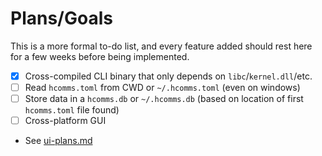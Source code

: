 
# Plans/Goals

This is a more formal to-do list,
and every feature added should rest here for
a few weeks before being implemented.


 - [x] Cross-compiled CLI binary that only depends on `libc`/`kernel.dll`/etc.
 - [ ] Read `hcomms.toml` from CWD or `~/.hcomms.toml` (even on windows)
 - [ ] Store data in a `hcomms.db` or `~/.hcomms.db` (based on location of first `hcomms.toml` file found)
 - [ ] Cross-platform GUI
  - See [ui-plans.md](ui-plans.md)



